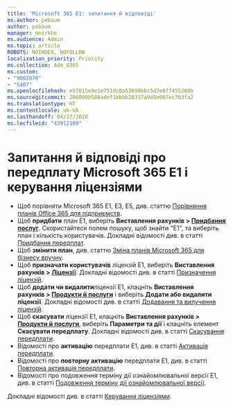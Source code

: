 ```yaml
---
title: 'Microsoft 365 E1: запитання й відповіді'
ms.author: pebaum
author: pebaum
manager: mnirkhe
ms.audience: Admin
ms.topic: article
ROBOTS: NOINDEX, NOFOLLOW
localization_priority: Priority
ms.collection: Adm_O365
ms.custom:
- "9002870"
- "5407"
ms.openlocfilehash: e57815e9e1e751dc8a53699bbc5d7e07f455288b
ms.sourcegitcommit: 286000b588adef1bbbb28337a9d9e087ec783fa2
ms.translationtype: HT
ms.contentlocale: uk-UA
ms.lasthandoff: 04/27/2020
ms.locfileid: "43912100"
---
```

# <a name="microsoft-365-e1-subscription-and-license-management-faq"></a>Запитання й відповіді про передплату Microsoft 365 E1 і керування ліцензіями

- Щоб порівняти Microsoft 365 E1, E3, E5, див. статтю [Порівняння планів Office 365 для підприємств](https://www.microsoft.com/microsoft-365/business/compare-more-office-365-for-business-plans).
- Щоб **придбати** план E1, виберіть **Виставлення рахунків > [Придбання послуг](https://go.microsoft.com/fwlink/p/?linkid=868433)**. Скористайтеся полем пошуку, щоб знайти "E1", та виберіть план і кількість користувачів. Докладні відомості див. в статті [Придбання передплат](https://docs.microsoft.com/microsoft-365/commerce/buy-another-subscription?view=o365-worldwide).
- Щоб **змінити план**, див. статтю [Зміна планів Microsoft 365 для бізнесу вручну](https://docs.microsoft.com/microsoft-365/commerce/subscriptions/switch-plans-manually?view=o365-worldwide).
- Щоб **призначати користувачів** ліцензій E1, виберіть **Виставлення рахунків > [Ліцензії](https://go.microsoft.com/fwlink/p/?linkid=842264)**. Докладні відомості див. в статті [Призначення ліцензій](https://docs.microsoft.com/microsoft-365/admin/manage/assign-licenses-to-users?view=o365-worldwide).
- Щоб **додати чи видалити**ліцензії E1, клацніть **Виставлення рахунків > [Продукти й послуги](https://go.microsoft.com/fwlink/p/?linkid=842054)** і виберіть **Додати або видалити ліцензії**. Докладні відомості див. в статті [Додавання та вилучення ліцензій](https://docs.microsoft.com/microsoft-365/commerce/licenses/buy-licenses?view=o365-worldwide#add-or-remove-licenses-for-your-business-subscription). 
- Щоб **скасувати** ліцензії E1, клацніть **Виставлення рахунків > [Продукти й послуги](https://go.microsoft.com/fwlink/p/?linkid=842054)**, виберіть **Параметри та дії** і клацніть елемент **Скасувати передплату**. Докладні відомості див. в статті [Скасування передплати](https://docs.microsoft.com/office365/admin/subscriptions-and-billing/cancel-your-subscription).
- Відомості про **активацію** передплати E1, див. в статті [Активація передплати](https://docs.microsoft.com/alchemyinsights/activate-your-office-365-subscription).
- Відомості про **повторну активацію** передплати E1, див. в статті [Повторна активація передплати](https://docs.microsoft.com/alchemyinsights/reactivate-your-subscription).
- Відомості про подовження терміну дії ознайомлювальної версії E1, див. в статті [Подовження терміну дії ознайомлювальної версії](https://docs.microsoft.com/alchemyinsights/extend-your-trial-for-office-365-for-business).

Докладні відомості див. в статті [Керування ліцензіями](https://docs.microsoft.com/microsoft-365/commerce/licenses/buy-licenses?view=o365-worldwide#add-or-remove-licenses-for-your-business-subscription).
